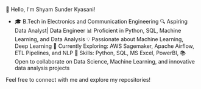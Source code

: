 👋 Hello, I'm Shyam Sunder Kyasani!

- 🎓 B.Tech in Electronics and Communication Engineering
🔍 Aspiring Data Analyst| Data Engineer
📊 Proficient in Python, SQL, Machine Learning, and Data Analysis
💡 Passionate about Machine Learning, Deep Learning 
🚀 Currently Exploring: AWS Sagemaker, Apache Airflow, ETL Pipelines, and NLP
🔧 Skills: Python, SQL, MS Excel, PowerBI, 
📚 Open to collaborate on Data Science, Machine Learning, and innovative data analysis projects

Feel free to connect with me and explore my repositories!
